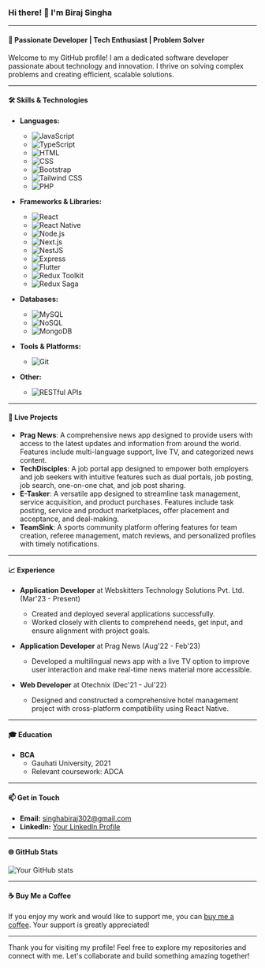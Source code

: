 ### Hi there! 👋 I'm Biraj Singha

---

#### 🔧 **Passionate Developer | Tech Enthusiast | Problem Solver**

Welcome to my GitHub profile! I am a dedicated software developer passionate about technology and innovation. I thrive on solving complex problems and creating efficient, scalable solutions.

---

#### 🛠 **Skills & Technologies**

- **Languages:**
  - ![JavaScript](https://img.shields.io/badge/-JavaScript-000?&logo=JavaScript)
  - ![TypeScript](https://img.shields.io/badge/-TypeScript-000?&logo=TypeScript)
  - ![HTML](https://img.shields.io/badge/-HTML-000?&logo=HTML5)
  - ![CSS](https://img.shields.io/badge/-CSS-000?&logo=CSS3&logoColor=1572B6)
  - ![Bootstrap](https://img.shields.io/badge/-Bootstrap-000?&logo=Bootstrap)
  - ![Tailwind CSS](https://img.shields.io/badge/-Tailwind_CSS-000?&logo=TailwindCSS)
  - ![PHP](https://img.shields.io/badge/-PHP-000?&logo=PHP)

- **Frameworks & Libraries:**
  - ![React](https://img.shields.io/badge/-React-000?&logo=React)
  - ![React Native](https://img.shields.io/badge/-React_Native-000?&logo=React)
  - ![Node.js](https://img.shields.io/badge/-Node.js-000?&logo=Node.js)
  - ![Next.js](https://img.shields.io/badge/-Next.js-000?&logo=Next.js)
  - ![NestJS](https://img.shields.io/badge/-NestJS-000?&logo=NestJS)
  - ![Express](https://img.shields.io/badge/-Express-000?&logo=Express)
  - ![Flutter](https://img.shields.io/badge/-Flutter-000?&logo=Flutter)
  - ![Redux Toolkit](https://img.shields.io/badge/-Redux_Toolkit-000?&logo=Redux)
  - ![Redux Saga](https://img.shields.io/badge/-Redux_Saga-000?&logo=Redux)

- **Databases:**
  - ![MySQL](https://img.shields.io/badge/-MySQL-000?&logo=MySQL)
  - ![NoSQL](https://img.shields.io/badge/-NoSQL-000)
  - ![MongoDB](https://img.shields.io/badge/-MongoDB-000?&logo=MongoDB)

- **Tools & Platforms:**
  - ![Git](https://img.shields.io/badge/-Git-000?&logo=Git)

- **Other:**
  - ![RESTful APIs](https://img.shields.io/badge/-RESTful_APIs-000)

---

#### 🌟 **Live Projects**

- **Prag News**: A comprehensive news app designed to provide users with access to the latest updates and information from around the world. Features include multi-language support, live TV, and categorized news content.
- **TechDisciples**: A job portal app designed to empower both employers and job seekers with intuitive features such as dual portals, job posting, job search, one-on-one chat, and job post sharing.
- **E-Tasker**: A versatile app designed to streamline task management, service acquisition, and product purchases. Features include task posting, service and product marketplaces, offer placement and acceptance, and deal-making.
- **TeamSink**: A sports community platform offering features for team creation, referee management, match reviews, and personalized profiles with timely notifications.

---

#### 📈 **Experience**

- **Application Developer** at Webskitters Technology Solutions Pvt. Ltd. (Mar'23 - Present)
  - Created and deployed several applications successfully.
  - Worked closely with clients to comprehend needs, get input, and ensure alignment with project goals.
  
- **Application Developer** at Prag News (Aug'22 - Feb'23)
  - Developed a multilingual news app with a live TV option to improve user interaction and make real-time news material more accessible.
  
- **Web Developer** at Otechnix (Dec'21 - Jul'22)
  - Designed and constructed a comprehensive hotel management project with cross-platform compatibility using React Native.

---

#### 🎓 **Education**

- **BCA**
  - Gauhati University, 2021
  - Relevant coursework: ADCA

---

#### 📫 **Get in Touch**

- **Email:** [singhabiraj302@gmail.com](mailto:singhabiraj302@gmail.com)
- **LinkedIn:** [Your LinkedIn Profile](https://in.linkedin.com/in/biraj-singha)

---

#### 🌐 **GitHub Stats**

![Your GitHub stats](https://github-readme-stats.vercel.app/api?username=birajsingha&show_icons=true&theme=radical)

---

#### ☕ **Buy Me a Coffee**

If you enjoy my work and would like to support me, you can [buy me a coffee](https://www.buymeacoffee.com/your-username). Your support is greatly appreciated!

---

Thank you for visiting my profile! Feel free to explore my repositories and connect with me. Let's collaborate and build something amazing together!
